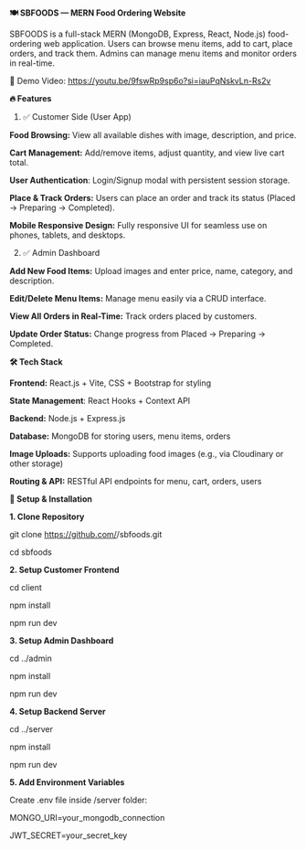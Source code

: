 **🍽️ SBFOODS — MERN Food Ordering Website**

SBFOODS is a full-stack MERN (MongoDB, Express, React, Node.js) food-ordering web application.
Users can browse menu items, add to cart, place orders, and track them.
Admins can manage menu items and monitor orders in real-time.

🎥 Demo Video: https://youtu.be/9fswRp9sp6o?si=iauPqNskvLn-Rs2v

**🔥 Features**
1. ✅ Customer Side (User App)

  **Food Browsing:** View all available dishes with image, description, and price.

  **Cart Management:** Add/remove items, adjust quantity, and view live cart total.

  **User Authentication**: Login/Signup modal with persistent session storage.

  **Place & Track Orders:** Users can place an order and track its status (Placed → Preparing → Completed).

  **Mobile Responsive Design:** Fully responsive UI for seamless use on phones, tablets, and desktops.
  

2. ✅ Admin Dashboard

  **Add New Food Items:** Upload images and enter price, name, category, and description.

  **Edit/Delete Menu Items:** Manage menu easily via a CRUD interface.

  **View All Orders in Real-Time:** Track orders placed by customers.

  **Update Order Status:** Change progress from Placed → Preparing → Completed.
  

**🛠️ Tech Stack**

**Frontend:** React.js + Vite, CSS + Bootstrap for styling

**State Management**: React Hooks + Context API

**Backend:** Node.js + Express.js

**Database:** MongoDB for storing users, menu items, orders

**Image Uploads:** Supports uploading food images (e.g., via Cloudinary or other storage)

**Routing & API:** RESTful API endpoints for menu, cart, orders, users

**🚀 Setup & Installation**

**1. Clone Repository**

git clone https://github.com/<your-username>/sbfoods.git

cd sbfoods

**2. Setup Customer Frontend**

cd client

npm install

npm run dev

**3. Setup Admin Dashboard**

cd ../admin

npm install

npm run dev

**4. Setup Backend Server**

cd ../server

npm install

npm run dev

**5. Add Environment Variables**

Create .env file inside /server folder:

MONGO_URI=your_mongodb_connection

JWT_SECRET=your_secret_key

